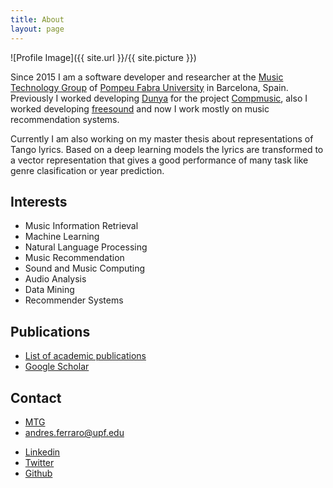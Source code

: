 ```yaml
---
title: About
layout: page
---
```

![Profile Image]({{ site.url }}/{{ site.picture }})

<p>Since 2015 I am a software developer and researcher at the <a href="http://mtg.upf.edu/research/labs/asp-lab">Music Technology Group</a> of <a href="http://upf.edu">Pompeu Fabra University</a> in Barcelona, Spain. Previously I worked developing <a href="http://dunya.compmusic.upf.edu">Dunya</a> for the project <a href="http://compmusic.upf.edu/">Compmusic</a>, also I worked developing <a href="http://freesound.org">freesound</a> and now I work mostly on music recommendation systems. </p>

<p>Currently I am also working on my master thesis about representations of Tango lyrics. Based on a deep learning models the lyrics are transformed to a vector representation that gives a good performance of many task like genre clasification or year prediction.</p>

<h2>Interests</h2>

<ul class="skill-list">
	<li>Music Information Retrieval</li>
	<li>Machine Learning</li>
	<li>Natural Language Processing</li>
	<li>Music Recommendation</li>
	<li>Sound and Music Computing</li>
	<li>Audio Analysis</li>
	<li>Data Mining</li>
	<li>Recommender Systems</li>
</ul>

<h2>Publications</h2>
<ul>
	<li><a href="http://mtg.upf.edu/biblio/author/Ferraro">List of academic publications</a></li>
	<li><a href="https://scholar.google.es/citations?user=TRI4hHoAAAAJ&hl=en&oi=ao">Google Scholar</a></li>
</ul>


<h2>Contact</h2>
<ul>
	<li><a href="http://mtg.upf.edu/research/labs/asp-lab">MTG</a></li>
	<li><a href="mailto:andres.ferraro@upf.edu">andres.ferraro@upf.edu</a></li>
</ul>
<ul>	
	<li><a href="https://www.linkedin.com/in/andres-ferraro/">Linkedin</a></li>
	<li><a href="https://twitter.com/andrebola_">Twitter</a></li>
	<li><a href="https://github.com/andrebola">Github</a></li>
</ul>

